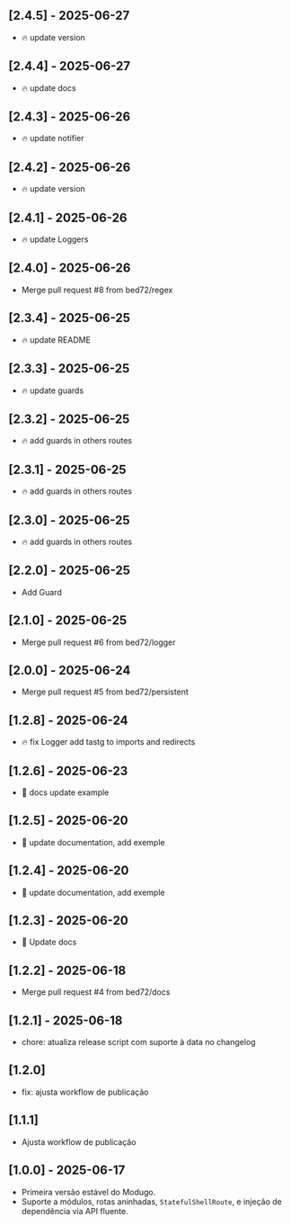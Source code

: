 ## [2.4.5] - 2025-06-27

- :fire: update version

## [2.4.4] - 2025-06-27

- :fire: update docs

## [2.4.3] - 2025-06-26

- :fire: update notifier

## [2.4.2] - 2025-06-26

- :fire: update version

## [2.4.1] - 2025-06-26

- :fire: update Loggers

## [2.4.0] - 2025-06-26

- Merge pull request #8 from bed72/regex

## [2.3.4] - 2025-06-25

- :fire: update README

## [2.3.3] - 2025-06-25

- :fire: update guards

## [2.3.2] - 2025-06-25

- :fire: add guards in others routes

## [2.3.1] - 2025-06-25

- :fire: add guards in others routes

## [2.3.0] - 2025-06-25

- :fire: add guards in others routes

## [2.2.0] - 2025-06-25

- Add Guard

## [2.1.0] - 2025-06-25

- Merge pull request #6 from bed72/logger

## [2.0.0] - 2025-06-24

- Merge pull request #5 from bed72/persistent

## [1.2.8] - 2025-06-24

- :fire: fix Logger add tastg to imports and redirects

## [1.2.6] - 2025-06-23

- :memo: docs update example

## [1.2.5] - 2025-06-20

- :memo: update documentation, add exemple

## [1.2.4] - 2025-06-20

- :memo: update documentation, add exemple

## [1.2.3] - 2025-06-20

- :page_facing_up: Update docs

## [1.2.2] - 2025-06-18

- Merge pull request #4 from bed72/docs

## [1.2.1] - 2025-06-18

- chore: atualiza release script com suporte à data no changelog

## [1.2.0]

- fix: ajusta workflow de publicação

## [1.1.1]

- Ajusta workflow de publicação

## [1.0.0] - 2025-06-17

- Primeira versão estável do Modugo.
- Suporte a módulos, rotas aninhadas, `StatefulShellRoute`, e injeção de dependência via API fluente.
